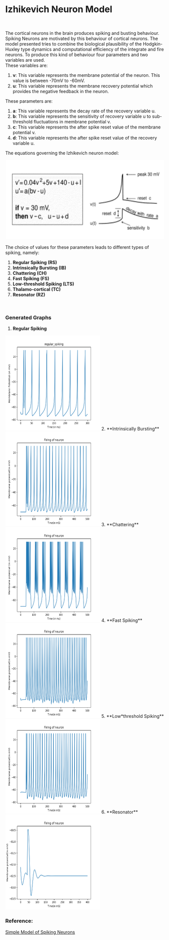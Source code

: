 # Izhikevich Neuron Model
<br>

The cortical neurons in the brain produces spiking and busting behaviour. Spiking Neurons are motivated by this behaviour of cortical neurons. The model presented tries to combine the biological plausibility of the Hodgkin-Huxley type dynamics and computational efficiency of the integrate and fire neurons. To produce this kind of behaviour four parameters and two variables are used.<br>
These variables are:
1. **v**: This variable represents the membrane potential of the neuron. This value is between -70mV to -60mV.
2. **u**: This variable represents the membrane recovery potential which provides the negative feedback in the neuron.

These parameters are:
1. **a**: This variable represents the decay rate of the recovery variable u.
2. **b**: This variable represents the sensitivity of recovery variable u to sub-threshold fluctuations in membrane potential v.
3. **c**: This variable represents the after spike reset value of the membrane potential v.
4. **d**: This variable represents the after spike reset value of the recovery variable u.

The equations governing the Izhikevich neuron model:<br>
<p align="center">
  <img width='500' height='250' src='/Izhikevich_neuron_model/Izhikevich_equation.png'/><br>
</p>

The choice of values for these parameters leads to different types of spiking, namely:
1. **Regular Spiking (RS)**
2. **Intrinsically Bursting (IB)**
3. **Chattering (CH)**
4. **Fast Spiking (FS)**
5. **Low-threshold Spiking (LTS)**
6. **Thalamo-cortical (TC)**
7. **Resonator (RZ)**

<br>

### Generated Graphs<br>
1. **Regular Spiking** 
<img width='300' height='300' src='/Izhikevich_neuron_model/Graphs/regular_spiking.png'/>
2. **Intrinsically Bursting**
<img width='300' height='300' src='/Izhikevich_neuron_model/Graphs/intrinsically_bursting.png'/> 
3. **Chattering**
<img width='300' height='300' src='/Izhikevich_neuron_model/Graphs/chattering.png'/>
4. **Fast Spiking**
<img width='300' height='300' src='/Izhikevich_neuron_model/Graphs/fast_spiking.png'/>
5. **Low*threshold Spiking**
<img width='300' height='300' src='/Izhikevich_neuron_model/Graphs/low_threshold_spiking.png'/>
6. **Resonator**
<img width='300' height='300' src='/Izhikevich_neuron_model/Graphs/resonator.png'/>

### Reference:<br>
[Simple Model of Spiking Neurons](http://www.izhikevich.org/publications/spikes.pdf)
